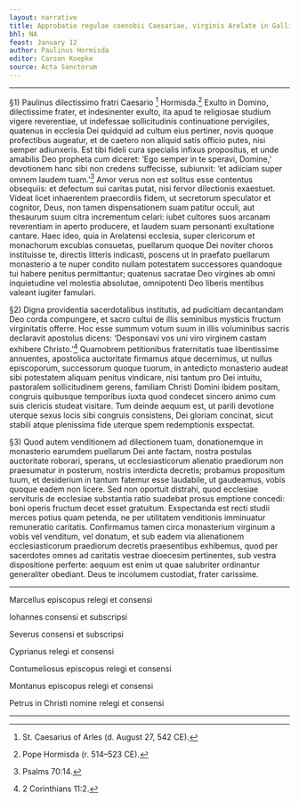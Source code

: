 ```yaml
---
layout: narrative
title: Approbatio regulae coenobii Caesariae, virginis Arelate in Gallia
bhl: NA
feast: January 12
author: Paulinus Hormisda
editor: Carson Koepke
source: Acta Sanctorum
---
```


---

§1) Paulinus dilectissimo fratri Caesario [^1] Hormisda.[^2] Exulto in Domino, dilectissime frater, et indesinenter exulto, ita apud te religiosae studium vigere reverentiae, ut indefessae sollicitudinis continuatione pervigiles, quatenus in ecclesia Dei quidquid ad cultum eius pertiner, novis quoque profectibus augeatur, et de caetero non aliquid satis officio putes, nisi semper adiunxeris. Est tibi fideli cura specialis infixus propositus, et unde amabilis Deo propheta cum diceret: ‘Ego semper in te speravi, Domine,’ devotionem hanc sibi non credens suffecisse, subiunxit: ‘et adiiciam super omnem laudem tuam.’[^3] Amor verus non est solitus esse contentus obsequiis: et defectum sui caritas putat, nisi fervor dilectionis exaestuet. Videat licet inhaerentem praecordiis fidem, ut secretorum speculator et cognitor, Deus, non tamen dispensationem suam patitur occuli, aut thesaurum suum citra incrementum celari: iubet cultores suos arcanam reverentiam in aperto producere, et laudem suam personanti exultatione cantare. Haec ideo, quia in Arelatensi ecclesia, super clericorum et monachorum excubias consuetas, puellarum quoque Dei noviter choros instituisse te, directis litteris indicasti, poscens ut in praefato puellarum monasterio a te nuper condito nullam potestatem successores quandoque tui habere penitus permittantur; quatenus sacratae Deo virgines ab omni inquietudine vel molestia absolutae, omnipotenti Deo liberis mentibus valeant iugiter famulari.

§2) Digna providentia sacerdotalibus institutis, ad pudicitiam decantandam Deo corda compungere, et sacro cultui de illis seminibus mysticis fructum virginitatis offerre. Hoc esse summum votum suum in illis voluminibus sacris declaravit apostolus dicens: ‘Desponsavi vos uni viro virginem castam exhibere Christo.’[^4] Quamobrem petitionibus fraternitatis tuae libentissime annuentes, apostolica auctoritate firmamus atque decernimus, ut nullus episcoporum, successorum quoque tuorum, in antedicto monasterio audeat sibi potestatem aliquam penitus vindicare, nisi tantum pro Dei intuitu, pastoralem sollicitudinem gerens, familiam Christi Domini ibidem positam, congruis quibusque temporibus iuxta quod condecet sincero animo cum suis clericis studeat visitare. Tum deinde aequum est, ut parili devotione uterque sexus locis sibi congruis consistens, Dei gloriam concinat, sicut stabili atque plenissima fide uterque spem redemptionis exspectat.

§3) Quod autem venditionem ad dilectionem tuam, donationemque in monasterio earumdem puellarum Dei ante factam, nostra postulas auctoritate roborari, sperans, ut ecclesiasticorum alienatio praediorum non praesumatur in posterum, nostris interdicta decretis; probamus propositum tuum, et desiderium in tantum fatemur esse laudabile, ut gaudeamus, vobis quoque eadem non licere. Sed non oportuit distrahi, quod ecclesiae servituris de ecclesiae substantia ratio suadebat prosus emptione concedi: boni operis fructum decet esset gratuitum. Exspectanda est recti studii merces potius quam petenda, ne per utilitatem venditionis imminuatur remuneratio caritatis. Confirmamus tamen circa monasterium virginum a vobis vel venditum, vel donatum, et sub eadem via alienationem ecclesiasticorum praediorum decretis praesentibus exhibemus, quod per sacerdotes omnes ad caritatis vestrae dioecesim pertinentes, sub vestra dispositione perferte: aequum est enim ut quae salubriter ordinantur generaliter obediant. Deus te incolumem custodiat, frater carissime.

---

Marcellus episcopus relegi et consensi

Iohannes consensi et subscripsi

Severus consensi et subscripsi

Cyprianus relegi et consensi

Contumeliosus episcopus relegi et consensi

Montanus episcopus relegi et consensi

Petrus in Christi nomine relegi et consensi

---

[^1]: St. Caesarius of Arles (d. August 27, 542 CE). 
[^2]: Pope Hormisda (r. 514–523 CE).
[^3]: Psalms 70:14.
[^4]: 2 Corinthians 11:2.
